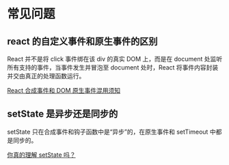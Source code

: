 # 常见问题

## react 的自定义事件和原生事件的区别

React 并不是将 click 事件绑在该 div 的真实 DOM 上，而是在 document 处监听所有支持的事件，当事件发生并冒泡至 document 处时，React 将事件内容封装并交由真正的处理函数运行。

[React 合成事件和 DOM 原生事件混用须知](https://juejin.im/post/59db6e7af265da431f4a02ef)

## setState 是异步还是同步的

setState 只在合成事件和钩子函数中是“异步”的，在原生事件和 setTimeout 中都是同步的。

[你真的理解 setState 吗？](https://juejin.im/post/5b45c57c51882519790c7441)
